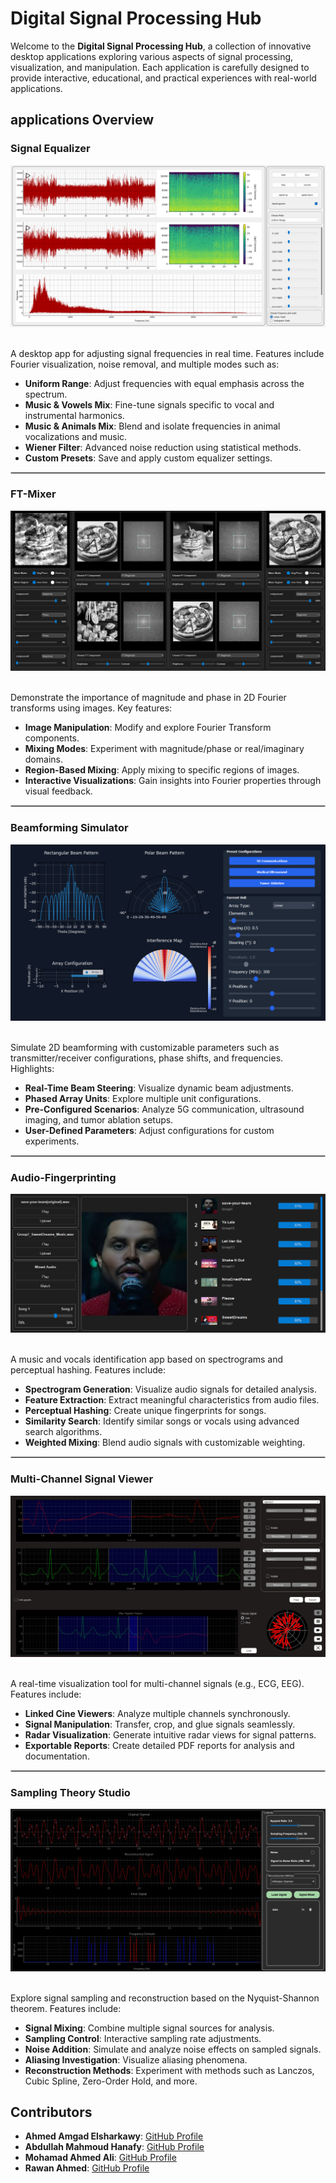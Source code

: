 # Digital Signal Processing Hub

Welcome to the **Digital Signal Processing Hub**, a collection of innovative desktop applications exploring various aspects of signal processing, visualization, and manipulation. Each application is carefully designed to provide interactive, educational, and practical experiences with real-world applications.

## applications Overview

### Signal Equalizer
<div align="center">
  <img src="assets/signal_equalizer_preview.png" />
</div>
</br>
<p>A desktop app for adjusting signal frequencies in real time. Features include Fourier visualization, noise removal, and multiple modes such as:</p>

<ul>
  <li><strong>Uniform Range</strong>: Adjust frequencies with equal emphasis across the spectrum.</li>
  <li><strong>Music & Vowels Mix</strong>: Fine-tune signals specific to vocal and instrumental harmonics.</li>
  <li><strong>Music & Animals Mix</strong>: Blend and isolate frequencies in animal vocalizations and music.</li>
  <li><strong>Wiener Filter</strong>: Advanced noise reduction using statistical methods.</li>
  <li><strong>Custom Presets</strong>: Save and apply custom equalizer settings.</li>
</ul>

<hr style="border: 1px solid #ccc;"/>

### FT-Mixer
<div align="center">
  <img src="assets/ft_mixer_preview.png" />
</div>
</br>
<p>Demonstrate the importance of magnitude and phase in 2D Fourier transforms using images. Key features:</p>

<ul>
  <li><strong>Image Manipulation</strong>: Modify and explore Fourier Transform components.</li>
  <li><strong>Mixing Modes</strong>: Experiment with magnitude/phase or real/imaginary domains.</li>
  <li><strong>Region-Based Mixing</strong>: Apply mixing to specific regions of images.</li>
  <li><strong>Interactive Visualizations</strong>: Gain insights into Fourier properties through visual feedback.</li>
</ul>

<hr style="border: 1px solid #ccc;"/>

### Beamforming Simulator
<div align="center">
  <img src="assets/beamforming_preview.png" />
</div>
</br>
<p>Simulate 2D beamforming with customizable parameters such as transmitter/receiver configurations, phase shifts, and frequencies. Highlights:</p>

<ul>
  <li><strong>Real-Time Beam Steering</strong>: Visualize dynamic beam adjustments.</li>
  <li><strong>Phased Array Units</strong>: Explore multiple unit configurations.</li>
  <li><strong>Pre-Configured Scenarios</strong>: Analyze 5G communication, ultrasound imaging, and tumor ablation setups.</li>
  <li><strong>User-Defined Parameters</strong>: Adjust configurations for custom experiments.</li>
</ul>

<hr style="border: 1px solid #ccc;"/>

### Audio-Fingerprinting
<div align="center">
  <img src="assets/fingerprint_preview.png" />
</div>
</br>
<p>A music and vocals identification app based on spectrograms and perceptual hashing. Features include:</p>

<ul>
  <li><strong>Spectrogram Generation</strong>: Visualize audio signals for detailed analysis.</li>
  <li><strong>Feature Extraction</strong>: Extract meaningful characteristics from audio files.</li>
  <li><strong>Perceptual Hashing</strong>: Create unique fingerprints for songs.</li>
  <li><strong>Similarity Search</strong>: Identify similar songs or vocals using advanced search algorithms.</li>
  <li><strong>Weighted Mixing</strong>: Blend audio signals with customizable weighting.</li>
</ul>

<hr style="border: 1px solid #ccc;"/>

### Multi-Channel Signal Viewer
<div align="center">
  <img src="assets/multi_channel_signal_viewer.png" />
</div>
</br>
<p>A real-time visualization tool for multi-channel signals (e.g., ECG, EEG). Features include:</p>

<ul>
  <li><strong>Linked Cine Viewers</strong>: Analyze multiple channels synchronously.</li>
  <li><strong>Signal Manipulation</strong>: Transfer, crop, and glue signals seamlessly.</li>
  <li><strong>Radar Visualization</strong>: Generate intuitive radar views for signal patterns.</li>
  <li><strong>Exportable Reports</strong>: Create detailed PDF reports for analysis and documentation.</li>
</ul>

<hr style="border: 1px solid #ccc;"/>

### Sampling Theory Studio
<div align="center">
  <img src="assets/sampling_theory_studio_preview.png" />
</div>
</br>
<p>Explore signal sampling and reconstruction based on the Nyquist-Shannon theorem. Features include:</p>

<ul>
  <li><strong>Signal Mixing</strong>: Combine multiple signal sources for analysis.</li>
  <li><strong>Sampling Control</strong>: Interactive sampling rate adjustments.</li>
  <li><strong>Noise Addition</strong>: Simulate and analyze noise effects on sampled signals.</li>
  <li><strong>Aliasing Investigation</strong>: Visualize aliasing phenomena.</li>
  <li><strong>Reconstruction Methods</strong>: Experiment with methods such as Lanczos, Cubic Spline, Zero-Order Hold, and more.</li>
</ul>

## Contributors

- **Ahmed Amgad Elsharkawy**: [GitHub Profile](https://github.com/AhmedAmgadElsharkawy)
- **Abdullah Mahmoud Hanafy**: [GitHub Profile](https://github.com/AbdullahMahmoudHanafy)
- **Mohamad Ahmed Ali**: [GitHub Profile](https://github.com/MohamadAhmedAli)
- **Rawan Ahmed**: [GitHub Profile](https://github.com/RawanAhmed444)
